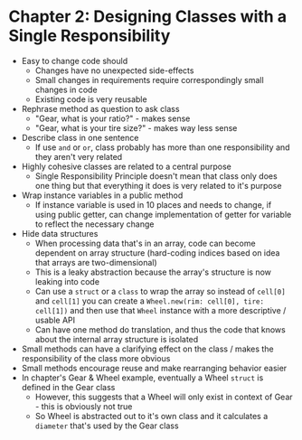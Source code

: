 # Chapter 2: Designing Classes with a Single Responsibility

* Easy to change code should
  * Changes have no unexpected side-effects
  * Small changes in requirements require correspondingly small changes in code
  * Existing code is very reusable
* Rephrase method as question to ask class
  * "Gear, what is your ratio?" - makes sense
  * "Gear, what is your tire size?" - makes way less sense
* Describe class in one sentence
  * If use `and` or `or`, class probably has more than one responsibility and they aren't very related
* Highly cohesive classes are related to a central purpose
  * Single Responsibility Principle doesn't mean that class only does one thing but that everything it does is very related to it's purpose
* Wrap instance variables in a public method
  * If instance variable is used in 10 places and needs to change, if using public getter, can change implementation of getter for variable to reflect the necessary change
* Hide data structures
  * When processing data that's in an array, code can become dependent on array structure (hard-coding indices based on idea that arrays are two-dimensional)
  * This is a leaky abstraction because the array's structure is now leaking into code
  * Can use a `struct` or a `class` to wrap the array so instead of `cell[0]` and `cell[1]` you can create a `Wheel.new(rim: cell[0], tire: cell[1])` and then use that `Wheel` instance with a more descriptive / usable API
  * Can have one method do translation, and thus the code that knows about the internal array structure is isolated
* Small methods can have a clarifying effect on the class / makes the responsibility of the class more obvious
* Small methods encourage reuse and make rearranging behavior easier
* In chapter's Gear & Wheel example, eventually a Wheel `struct` is defined in the Gear class
  * However, this suggests that a Wheel will only exist in context of Gear - this is obviously not true
  * So Wheel is abstracted out to it's own class and it calculates a `diameter` that's used by the Gear class

